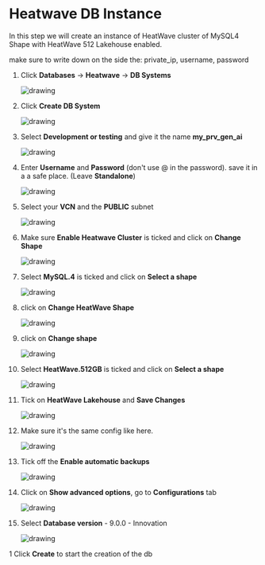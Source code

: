 # Heatwave DB Instance

In this step we will create an instance of HeatWave cluster of MySQL4 Shape with HeatWave 512 Lakehouse enabled.

make sure to write down on the side the: private_ip, username, password

1. Click **Databases** &rarr; **Heatwave** &rarr; **DB Systems**

   ![drawing](./SS/heatwave/step1.png)

1. Click **Create DB System**

   ![drawing](./SS/heatwave/step3.png)

1. Select **Development or testing** and give it the name **my_prv_gen_ai**

   ![drawing](./SS/heatwave/step4.png)

1. Enter **Username** and **Password** (don't use @ in the password). save it in a a safe place. (Leave **Standalone**)

   ![drawing](./SS/heatwave/step5.png)

1. Select your **VCN** and the **PUBLIC** subnet

   ![drawing](./SS/heatwave/step6.png)

1. Make sure **Enable Heatwave Cluster** is ticked and click on **Change Shape**

   ![drawing](./SS/heatwave/step7.png)

1. Select **MySQL.4** is ticked and click on **Select a shape**

   ![drawing](./SS/heatwave/step8.png)

1. click on **Change HeatWave Shape**

   ![drawing](./SS/heatwave/step9.png)

1. click on **Change shape**

   ![drawing](./SS/heatwave/step10.png)

1. Select **HeatWave.512GB** is ticked and click on **Select a shape**

   ![drawing](./SS/heatwave/step11.png)

1. Tick on **HeatWave Lakehouse** and **Save Changes**

   ![drawing](./SS/heatwave/step12.png)

1. Make sure it's the same config like here.

   ![drawing](./SS/heatwave/step13.png)

1. Tick off the **Enable automatic backups**

   ![drawing](./SS/heatwave/step15.png)

1. Click on **Show advanced options**, go to **Configurations** tab

   ![drawing](./SS/heatwave/step16.png)

1. Select **Database version** - 9.0.0 - Innovation

   ![drawing](./SS/heatwave/step17.png)

1 Click **Create** to start the creation of the db

